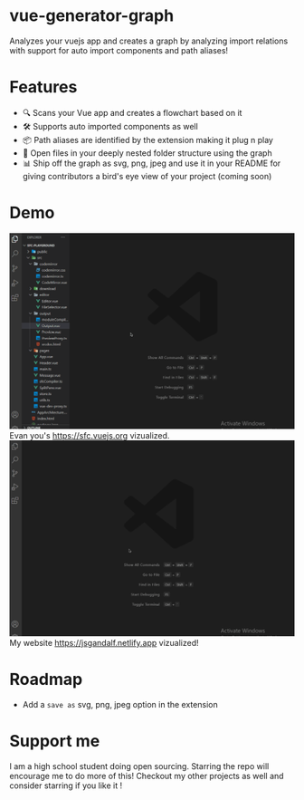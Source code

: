 # vue-generator-graph
Analyzes your vuejs app and creates a graph by analyzing import relations with support for auto import components and path aliases! 
<br/>

# Features
- 🔍 Scans your Vue app and creates a flowchart based on it
- 🛠 Supports auto imported components as well
- 📦 Path aliases are identified by the extension making it plug n play
- 📁 Open files in your deeply nested folder structure using the graph 
- 📊 Ship off the graph as svg, png, jpeg and use it in your README for giving contributors a bird's eye view of your project (coming soon)

# Demo
![Feature 1](https://github.com/Borrus-sudo/vue-generator-graph/blob/master/gifs/Example1.gif)
Evan you's https://sfc.vuejs.org vizualized.
![Feature 2](https://github.com/Borrus-sudo/vue-generator-graph/blob/master/gifs/Example2.gif)
My website https://jsgandalf.netlify.app vizualized!

# Roadmap 
- Add a `save as` svg, png, jpeg option in the extension

# Support me
 I am a high school student doing open sourcing. Starring the repo will encourage me to do more of this! Checkout my other projects as well and consider starring if you like it !
